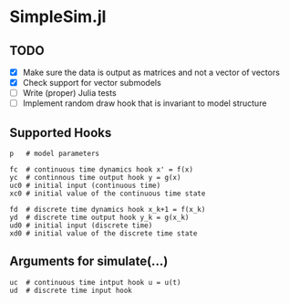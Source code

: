 # SimpleSim.jl

## TODO

- [x] Make sure the data is output as matrices and not a vector of vectors
- [x] Check support for vector submodels
- [ ] Write (proper) Julia tests
- [ ] Implement random draw hook that is invariant to model structure

## Supported Hooks

```
p   # model parameters

fc  # continuous time dynamics hook x' = f(x)
yc  # continnous time output hook y = g(x)
uc0 # initial input (continuous time)
xc0 # initial value of the continuous time state

fd  # discrete time dynamics hook x_k+1 = f(x_k)
yd  # discrete time output hook y_k = g(x_k)
ud0 # initial input (discrete time)
xd0 # initial value of the discrete time state
```

## Arguments for simulate(...)

```
uc  # continuous time intput hook u = u(t)
ud  # discrete time input hook
```
